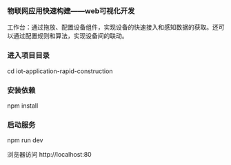 ### 物联网应用快速构建——web可视化开发

工作台：通过拖放、配置设备组件，实现设备的快速接入和感知数据的获取。还可以通过配置规则和算法，实现设备间的联动。


### 进入项目目录
cd iot-application-rapid-construction

### 安装依赖
npm install


### 启动服务
npm run dev


浏览器访问 http://localhost:80
